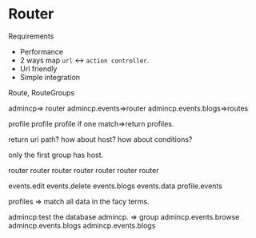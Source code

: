 # Router

Requirements
- Performance
- 2 ways map `url` <-> `action controller`.
- Url friendly
- Simple integration

Route, RouteGroups

admincp=> router
admincp.events=>router
admincp.events.blogs=>routes

profile
profile
profile 
if one match=>return profiles.

return uri path?
how about host?
how about conditions?

only the first group has host.

router
   router
      router
          router 
   router
         router
             router
             
             
events.edit
events.delete
events.blogs
events.data
profile.events

profiles
=> match all data in the facy terms.


admincp:test the database
admincp. => group
admincp.events.browse
admincp.events.blogs
admincp.events.blogs


